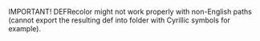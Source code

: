 IMPORTANT!
DEFRecolor might not work properly with non-English paths (cannot export the resulting def into folder with Cyrillic symbols for example).
